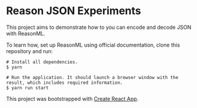 # Reason JSON Experiments

This project aims to demonstrate how to you can encode and decode JSON with ReasonML.

To learn how, set up ReasonML using official documentation, clone this repository and run:

```
# Install all dependencies.
$ yarn

# Run the application. It should launch a browser window with the result, which includes required information.
$ yarn run start
```


This project was bootstrapped with [Create React App](https://github.com/facebookincubator/create-react-app).
